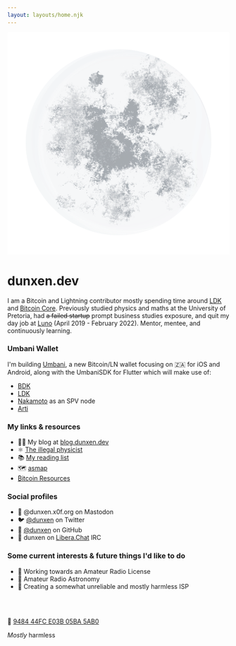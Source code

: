 ```yaml
---
layout: layouts/home.njk
---
```


<div class="illo-container">
  <img src="/assets/images/moon.png" class="illustration" alt="Moon">
</div>

# dunxen.dev

I am a Bitcoin and Lightning contributor mostly spending time around [LDK](https://lightningdevkit.org) and [Bitcoin Core](https://github.com/bitcoin/bitcoin). Previously studied physics and maths at the University of Pretoria, had ~~a failed startup~~ prompt business studies exposure, and quit my day job at [Luno](https://luno.com) (April 2019 - February 2022). Mentor, mentee, and continuously learning.

### Umbani Wallet

I'm building [Umbani](https://umbani.app), a new Bitcoin/LN wallet focusing on 🇿🇦 for iOS and Android, along with the UmbaniSDK for Flutter which will make use of:
- [BDK](https://bitcoindevkit.org)
- [LDK](https://lightningdevkit.org)
- [Nakamoto](https://github.com/cloudhead/nakamoto) as an SPV node
- [Arti](https://gitlab.torproject.org/tpo/core/arti/)

### My links & resources
- ✍🏻 My blog at [blog.dunxen.dev](https://blog.dunxen.dev)
- ⚛️ [The illegal physicist](/physics)
- 📚 [My reading list](/reading)
- 🗺 [asmap](/asmap)
- [₿itcoin Resources](/bitcoin)

### Social profiles
- 🐘 @dunxen.x0f.org on Mastodon
- 🐦 [@dunxen](https://twitter.com/dunxen) on Twitter
- 🐙 [@dunxen](https://github.com/dunxen) on GitHub
- 💬 dunxen on [Libera.Chat](https://libera.chat/) IRC

### Some current interests & future things I'd like to do
- 📡 Working towards an Amateur Radio License
- 🌌 Amateur Radio Astronomy
- 📮 Creating a somewhat unreliable and mostly harmless ISP

<br><br>

🔑 [9484 44FC E03B 05BA 5AB0](https://keys.openpgp.org/search?q=948444FCE03B05BA5AB0591EC37B1C1D44C786EE)

_Mostly_ harmless
<br>

<br><br>
